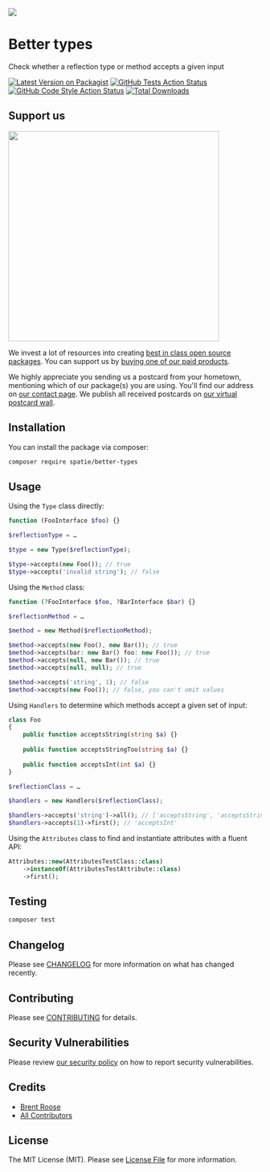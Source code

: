 
[<img src="https://github-ads.s3.eu-central-1.amazonaws.com/support-ukraine.svg?t=1" />](https://supportukrainenow.org)

# Better types

Check whether a reflection type or method accepts a given input

[![Latest Version on Packagist](https://img.shields.io/packagist/v/spatie/better-types.svg?style=flat-square)](https://packagist.org/packages/spatie/better-types)
[![GitHub Tests Action Status](https://img.shields.io/github/workflow/status/spatie/better-types/run-tests?label=tests)](https://github.com/spatie/better-types/actions?query=workflow%3ATests+branch%3Amaster)
[![GitHub Code Style Action Status](https://img.shields.io/github/workflow/status/spatie/better-types/Check%20&%20fix%20styling?label=code%20style)](https://github.com/spatie/better-types/actions?query=workflow%3A"Check+%26+fix+styling"+branch%3Amaster)
[![Total Downloads](https://img.shields.io/packagist/dt/spatie/better-types.svg?style=flat-square)](https://packagist.org/packages/spatie/better-types)

## Support us

[<img src="https://github-ads.s3.eu-central-1.amazonaws.com/better-types.jpg?t=1" width="419px" />](https://spatie.be/github-ad-click/better-types)

We invest a lot of resources into creating [best in class open source packages](https://spatie.be/open-source). You can support us by [buying one of our paid products](https://spatie.be/open-source/support-us).

We highly appreciate you sending us a postcard from your hometown, mentioning which of our package(s) you are using. You'll find our address on [our contact page](https://spatie.be/about-us). We publish all received postcards on [our virtual postcard wall](https://spatie.be/open-source/postcards).

## Installation

You can install the package via composer:

```bash
composer require spatie/better-types
```

## Usage

Using the `Type` class directly:

```php
function (FooInterface $foo) {}

$reflectionType = …

$type = new Type($reflectionType);

$type->accepts(new Foo()); // true
$type->accepts('invalid string'); // false
```

Using the `Method` class:

```php
function (?FooInterface $foo, ?BarInterface $bar) {}

$reflectionMethod = …

$method = new Method($reflectionMethod);

$method->accepts(new Foo(), new Bar()); // true
$method->accepts(bar: new Bar() foo: new Foo()); // true
$method->accepts(null, new Bar()); // true
$method->accepts(null, null); // true

$method->accepts('string', 1); // false
$method->accepts(new Foo()); // false, you can't omit values
```

Using `Handlers` to determine which methods accept a given set of input:

```php
class Foo
{
    public function acceptsString(string $a) {}
    
    public function acceptsStringToo(string $a) {}
    
    public function acceptsInt(int $a) {}
}

$reflectionClass = …

$handlers = new Handlers($reflectionClass);

$handlers->accepts('string')->all(); // ['acceptsString', 'acceptsStringToo']
$handlers->accepts(1)->first(); // 'acceptsInt'
```

Using the `Attributes` class to find and instantiate attributes with a fluent API:

```php
Attributes::new(AttributesTestClass::class)
    ->instanceOf(AttributesTestAttribute::class)
    ->first();
```

## Testing

```bash
composer test
```

## Changelog

Please see [CHANGELOG](CHANGELOG.md) for more information on what has changed recently.

## Contributing

Please see [CONTRIBUTING](.github/CONTRIBUTING.md) for details.

## Security Vulnerabilities

Please review [our security policy](../../security/policy) on how to report security vulnerabilities.

## Credits

- [Brent Roose](https://github.com/spatie)
- [All Contributors](../../contributors)

## License

The MIT License (MIT). Please see [License File](LICENSE.md) for more information.
